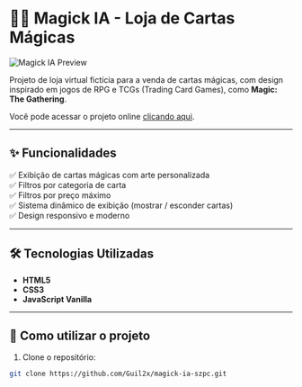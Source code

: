 # 🧙‍♂️ Magick IA - Loja de Cartas Mágicas

![Magick IA Preview](https://guil2x.github.io/magick-ia-szpc/)

Projeto de loja virtual fictícia para a venda de cartas mágicas, com design inspirado em jogos de RPG e TCGs (Trading Card Games), como **Magic: The Gathering**.

Você pode acessar o projeto online [clicando aqui](https://guil2x.github.io/magick-ia-szpc/).

---

## ✨ Funcionalidades

✅ Exibição de cartas mágicas com arte personalizada  
✅ Filtros por categoria de carta  
✅ Filtros por preço máximo  
✅ Sistema dinâmico de exibição (mostrar / esconder cartas)  
✅ Design responsivo e moderno  

---

## 🛠️ Tecnologias Utilizadas

- **HTML5**
- **CSS3**
- **JavaScript Vanilla**

---

## 🚀 Como utilizar o projeto

1. Clone o repositório:

```bash
git clone https://github.com/Guil2x/magick-ia-szpc.git
